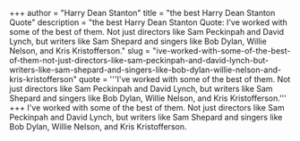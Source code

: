 +++
author = "Harry Dean Stanton"
title = "the best Harry Dean Stanton Quote"
description = "the best Harry Dean Stanton Quote: I've worked with some of the best of them. Not just directors like Sam Peckinpah and David Lynch, but writers like Sam Shepard and singers like Bob Dylan, Willie Nelson, and Kris Kristofferson."
slug = "ive-worked-with-some-of-the-best-of-them-not-just-directors-like-sam-peckinpah-and-david-lynch-but-writers-like-sam-shepard-and-singers-like-bob-dylan-willie-nelson-and-kris-kristofferson"
quote = '''I've worked with some of the best of them. Not just directors like Sam Peckinpah and David Lynch, but writers like Sam Shepard and singers like Bob Dylan, Willie Nelson, and Kris Kristofferson.'''
+++
I've worked with some of the best of them. Not just directors like Sam Peckinpah and David Lynch, but writers like Sam Shepard and singers like Bob Dylan, Willie Nelson, and Kris Kristofferson.
